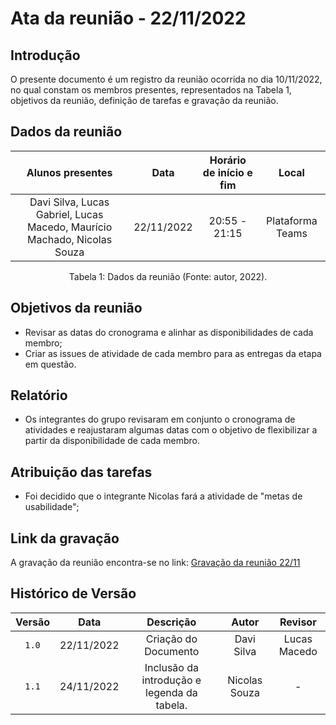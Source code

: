 # Ata da reunião - 22/11/2022

## Introdução

O presente documento é um registro da reunião ocorrida no dia 10/11/2022, no qual constam os membros presentes, representados na Tabela 1, objetivos da reunião, definição de tarefas e gravação da reunião.

## Dados da reunião

|                             Alunos presentes                              |    Data    | Horário de início e fim |      Local       |
| :-----------------------------------------------------------------------: | :--------: | :---------------------: | :--------------: |
| Davi Silva, Lucas Gabriel, Lucas Macedo, Maurício Machado, Nicolas Souza | 22/11/2022 |      20:55 - 21:15      | Plataforma Teams |

<div style="text-align: center">
<p> Tabela 1: Dados da reunião (Fonte: autor, 2022). </p>
</div>

## Objetivos da reunião

- Revisar as datas do cronograma e alinhar as disponibilidades de cada membro;
- Criar as issues de atividade de cada membro para as entregas da etapa em questão.

## Relatório

- Os integrantes do grupo revisaram em conjunto o cronograma de atividades e reajustaram algumas datas com o objetivo de flexibilizar a partir da disponibilidade de cada membro.

## Atribuição das tarefas

- Foi decidido que o integrante Nicolas fará a atividade de "metas de usabilidade";

## Link da gravação

A gravação da reunião encontra-se no link: [Gravação da reunião 22/11](https://youtu.be/y99B8aX6BGw)

## Histórico de Versão

| Versão   | Data       | Descrição                     |  Autor        | Revisor          |
| :------: | :--------: |:----------------------------: | :-----------: | :-----:          |
| `1.0`    | 22/11/2022 | Criação do Documento          | Davi Silva |  Lucas Macedo        |
| `1.1`    | 24/11/2022 | Inclusão da introdução e legenda da tabela.          | Nicolas Souza | - |
